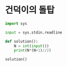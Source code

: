 # 건덕이의 돌탑

```python
import sys

input = sys.stdin.readline

def solution():
    N = int(input())
    print(N*(N+1)//2)

solution()
```

